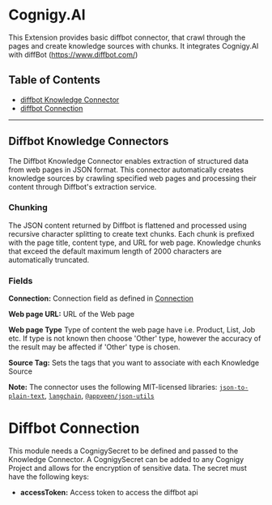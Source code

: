 
# Cognigy.AI

This Extension provides basic diffbot connector, that crawl through the pages and create knowledge sources with chunks. It integrates Cognigy.AI with diffBot (https://www.diffbot.com/)

## Table of Contents
- [diffbot Knowledge Connector](#diffbot-knowledge-connectors)
- [diffbot Connection](#diffbot-connection)

---
## Diffbot Knowledge Connectors

The Diffbot Knowledge Connector enables extraction of structured data from web pages in JSON format. This connector automatically creates knowledge sources by crawling specified web pages and processing their content through Diffbot's extraction service.

### Chunking
The JSON content returned by Diffbot is flattened and processed using recursive character splitting to create text chunks. Each chunk is prefixed with the page title, content type, and URL for web page. Knowledge chunks that exceed the default maximum length of 2000 characters are automatically truncated.

### Fields

**Connection:**
Connection field as defined in [Connection](#diffbot-connection)

**Web page URL:**
URL of the Web page

**Web page Type**
Type of content the web page have i.e. Product, List, Job etc. If type is not known then choose 'Other' type, however the accuracy of the result may be affected if 'Other' type is chosen.

**Source Tag:**
Sets the tags that you want to associate with each Knowledge Source

**Note:** The connector uses the following MIT-licensed libraries: [`json-to-plain-text`](https://www.npmjs.com/package/turndown), [`langchain`](https://www.npmjs.com/package/langchain), [`@appveen/json-utils`](https://www.npmjs.com/package/@appveen/json-utils)

# Diffbot Connection

This module needs a CognigySecret to be defined and passed to the Knowledge Connector. A CognigySecret can be added to any Cognigy Project and allows for the encryption of sensitive data. The secret must have the following keys:
- **accessToken:** Access token to access the diffbot api